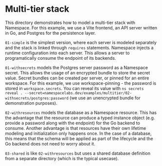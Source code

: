 # Multi-tier stack

This directory demonstrates how to model a multi-tier stack with Namespace.
For this example, we use a Vite frontend, an API server written in Go, and Postgres for the persistence layer.

`01-simple` is the simplest version, where each server is modeled separately and the stack is linked through `requires` statements.
Namespace injects a runtime configuration into each server. This allows a server to programatically consume the endpoint of its backends.

`01-withsecrets` models the Postgres server password as a Namespace secret.
This allows the usage of an encrypted bundle to store the secret value.
Secret bundles can be created per server, or pinned for an entire workspace.
For this example, we use workspace-pinning - the password is stored in `workspace.secrets`.
You can reveal its value with `ns secrets reveal . --secret=namespacelabs.dev/examples/multitier/02-withsecrets/postgres:password` (we use an unencrypted bundle for demonstration purposes).

`02-withresources` models the database as a Namespace resource.
This has the advantage that the resource can produce a typed instance object (e.g. provide a password along with the endpoint) for the Go backend to consume.
Another advantage is that resources have their own lifetime modeling and initialization only happens once.
In the case of a database, this means that the schema will be applied as part of the lifecycle and the Go backend does not need to worry about it.

`03-shared` is like `02-withresources` but uses a shared database definition from a separate directory (which is the typical usecase).
